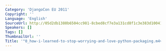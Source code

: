 ```yaml
---
Category: 'DjangoCon EU 2011'
Copyright: ''
Language: 'English'
SourceUrl: http://05d2db1380b6504cc981-8cbed8cf7e3a131cd8f1c3e383d10041.r93.cf2.rackcdn.com/djangocon-eu-2011/0_how-i-learned-to-stop-worrying-and-love-python-packaging.m4v
Speakers: []
Tags: []
ThumbnailUrl: ''
Title: '"0_how-i-learned-to-stop-worrying-and-love-python-packaging.m4v"'
---
```


